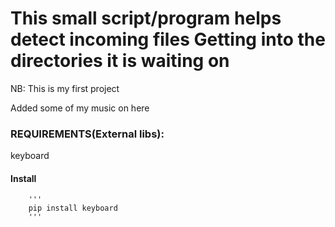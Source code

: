 # This small script/program helps detect incoming files Getting into the directories it is waiting on

NB: This is my first project

Added some of my music on here

### REQUIREMENTS(External libs):
   keyboard
   #### Install
        '''
        pip install keyboard
        '''
